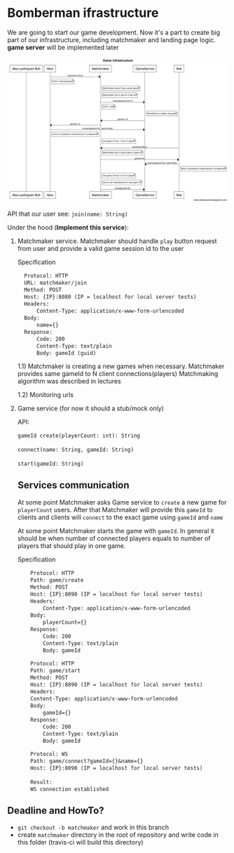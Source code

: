 # Bomberman ifrastructure

We are going to start our game development. 
Now it's a part to create big part of our infrastructure, including matchmaker and landing page logic.
**game server** will be implemented later

![](top_view.png)

API that our user see:
    `join(name: String)`



Under the hood (**Implement this service**):
1. Matchmaker service.
	Matchmaker should handle `play` button request from user and provide a valid game session id to the user

	Specification  
	  ```
	    Protocol: HTTP
	    URL: matchmaker/join
	    Method: POST
	    Host: {IP}:8080 (IP = localhost for local server tests)
	    Headers:
		    Content-Type: application/x-www-form-urlencoded
	    Body:
		    name={}
	    Response: 
		    Code: 200
		    Сontent-Type: text/plain
		    Body: gameId (guid)
	  ```

	1.1) Matchmaker is creating a new games when necessary.
	Matchmaker provides same gameId to N client connections(players) 
	Matchmaking algorithm was described in lectures  

	1.2) Monitoring urls

2. Game service (for now it should a stub/mock only)

	API:
	```
	gameId create(playerCount: int): String
	
	connect(name: String, gameId: String)

	start(gameId: String)
	```

	## Services communication
	At some point Matchmaker asks Game service to `create` a new game for `playerCount` users.
	After that Matchmaker will provide this `gameId` to clients and clients will
	`connect` to the exact game using `gameId` and `name`

	At some point Matchmaker starts the game with `gameId`.
	In general it should be when number of connected players equals to number of players that should play in one game.

	Specification  
	```
	    Protocol: HTTP
	    Path: game/create
	    Method: POST
	    Host: {IP}:8090 (IP = localhost for local server tests)
	    Headers:
		    Content-Type: application/x-www-form-urlencoded
	    Body:
		    playerCount={}
	    Response: 
		    Code: 200
		    Сontent-Type: text/plain
		    Body: gameId
	```

	```
	    Protocol: HTTP
	    Path: game/start
	    Method: POST
	    Host: {IP}:8090 (IP = localhost for local server tests)
	    Headers:
		Content-Type: application/x-www-form-urlencoded
	    Body:
		    gameId={}
	    Response: 
		    Code: 200
		    Сontent-Type: text/plain
		    Body: gameId
	```

	```
	    Protocol: WS
	    Path: game/connect?gameId={}&name={}
	    Host: {IP}:8090 (IP = localhost for local server tests)

	    Result: 
		WS connection established
	```



## Deadline and HowTo?
- `git checkout -b matchmaker` and work in this branch
- create `matchmaker` directory in the root of repository and write code in this folder (travis-ci will build this directory)


<!---
title Game infrastructure

Alice->Matchmaker: join(name=Alice) 
note right of Alice: POST matchmaker/join 
note right of Matchmaker: Matchmaker doesn't have vacant games 
note right of Matchmaker: Matchmaker has to ask for a new one 
Matchmaker->GameService: create(playerCount=2) 
note right of Matchmaker: POST create 
note right of GameService: GameService creates new game 
GameService->Matchmaker: gameId: 42 
Matchmaker-> Alice: gameId: 42 
Alice-> GameService: connect(gameId=42, name=Alice) 
note right of Alice: Alice is connected to GameService via websocket 
note right of Matchmaker: now game 42 has 1 out of 2 players 
Bob->Matchmaker: join(name=Bob) 
note right of Matchmaker: Matchmaker has a vacant place in game 42 
Matchmaker->Bob: gameId=42 
Bob->GameService: connect(gameId=42, name=Bob) 
note right of Bob: Bob is connected to GameService via websocket
note right of Matchmaker: now game 42 has 2 out of 2 players 
note right of Matchmaker: time to ask GameService to start game 42 
Matchmaker->GameService: start(gameId=42)
-->
